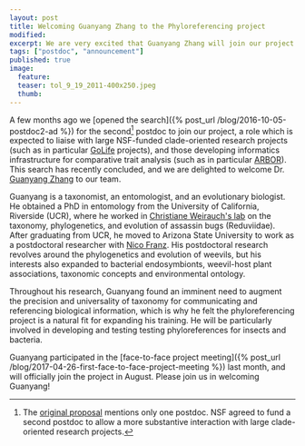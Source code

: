 ```yaml
---
layout: post
title: Welcoming Guanyang Zhang to the Phyloreferencing project
modified:
excerpt: We are very excited that Guanyang Zhang will join our project in August 2017.
tags: ["postdoc", "announcement"]
published: true
image:
  feature:
  teaser: tol_9_19_2011-400x250.jpeg
  thumb:
---
```


A few months ago we [opened the search]({% post_url /blog/2016-10-05-postdoc2-ad %}) for the second[^postdocs]
postdoc to join our project, a role which is expected to liaise with
large NSF-funded clade-oriented research projects (such as in
particular [GoLife] projects), and those developing informatics
infrastructure for comparative trait analysis (such as in particular
[ARBOR]). This search has recently concluded, and we are delighted
to welcome Dr. [Guanyang Zhang] to our team.

Guanyang is a taxonomist, an entomologist, and an evolutionary biologist. He obtained a
PhD in entomology from the University of California, Riverside (UCR),
where he worked in [Christiane Weirauch's lab] on the taxonomy,
phylogenetics, and evolution of assassin bugs (Reduviidae). After
graduating from UCR, he moved to Arizona State University to work as a
postdoctoral researcher with [Nico Franz]. His postdoctoral research
revolves around the phylogenetics and evolution of weevils, but his
interests also expanded to bacterial endosymbionts, weevil-host plant
associations, taxonomic concepts and environmental ontology.

Throughout his research, Guanyang found an imminent need to augment
the precision and universality of taxonomy for communicating and referencing biological information,
which is why he felt the phyloreferencing project is a natural fit for
expanding his training. He will be particularly involved in
developing and testing testing phyloreferences for insects and bacteria.

Guanyang participated in the [face-to-face project meeting]({%
post_url /blog/2017-04-26-first-face-to-face-project-meeting %}) last
month, and will officially join the project in August. Please join us
in welcoming Guanyang!

[^postdocs]: The [original proposal](https://dx.doi.org/10.6084/m9.figshare.1401984) mentions only one postdoc. NSF agreed to fund a second postdoc to allow a more substantive interaction with large clade-oriented research projects.

[GoLife]: https://www.nsf.gov/funding/pgm_summ.jsp?pims_id=5129
[ARBOR]: http://arborworkflows.com
[Guanyang Zhang]: http://www.somanyinsects.org
[Nico Franz]: https://sols.asu.edu/people/nico-franz
[Christiane Weirauch's lab]: http://www.entomology.ucr.edu/faculty/Weirauch.html
